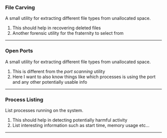 ### File Carving
A small utility for extracting different file types from unallocated space.
1. This should help in recovering deleted files
2. Another forensic utility for the fraternity to select from

---

### Open Ports
A small utility for extracting different file types from unallocated space.
1. This is different from the _port scanning_ utility
2. Here I want to also know things like which processes is using the port and any other potentially usable info

---

### Process Listing
List processes running on the system.
1. This should help in detecting potentially harmful activity
2. List interesting information such as start time, memory usage etc...

---
